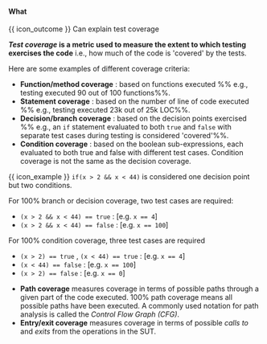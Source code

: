 <div id="title">

#### What

</div>

<span id="prereqs"></span>

<span id="outcomes">{{ icon_outcome }} Can explain test coverage</span>

<div id="body">

**_Test coverage_ is a metric used to measure the extent to which testing exercises the code** i.e., how much of the code is 'covered' by the tests. 

Here are some examples of different coverage criteria:

* **Function/method coverage** : based on functions executed %%&nbsp;e.g., testing executed 90 out of 100 functions%%.
* **Statement coverage** : based on the number of line of code executed %%&nbsp;e.g., testing executed 23k out of 25k LOC%%.
* **Decision/branch coverage** : based on the decision points exercised %%&nbsp;e.g., an `if` statement evaluated to both `true` and `false` with separate test cases during testing is considered 'covered'%%.
* **Condition coverage** : based on the boolean sub-expressions, each evaluated to both true and false with different test cases. Condition coverage is not the same as the decision coverage.
 
<tip-box> 

{{ icon_example }} `if(x > 2 && x < 44)` is considered one decision point but two conditions. 

For 100% branch or decision coverage, two test cases are required:

  * `(x > 2 && x < 44) == true` :  [e.g. `x == 4`]
  * `(x > 2 && x < 44) == false` :  [e.g. `x == 100`]

For 100% condition coverage, three test cases are required

  * `(x > 2) == true` , `(x < 44) == true` : [e.g. `x == 4`]
  * `(x < 44) == false` : [e.g. `x == 100`]
  * `(x > 2) == false` : [e.g. `x == 0`]

</tip-box>
 

* **Path coverage** measures coverage in terms of possible paths through a given part of the code executed. 100% path coverage means all possible paths have been executed. A commonly used notation for path analysis is called the _Control Flow Graph (CFG)_. 
* **Entry/exit coverage** measures coverage in terms of possible _calls to_ and _exits_ from the operations in the SUT.

</div>

<div id="extras">

<include src="exercises.md" />

</div>